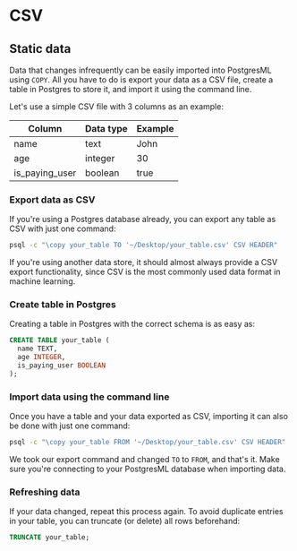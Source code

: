# CSV

## Static data

Data that changes infrequently can be easily imported into PostgresML using `COPY`. All you have to do is export your data as a CSV file, create a table in Postgres to store it, and import it using the command line.

Let's use a simple CSV file with 3 columns as an example:

| Column           | Data type | Example |
| ---------------- | --------- | ------- |
| name             | text      | John    |
| age              | integer   | 30      |
| is\_paying\_user | boolean   | true    |

### Export data as CSV

If you're using a Postgres database already, you can export any table as CSV with just one command:

```bash
psql -c "\copy your_table TO '~/Desktop/your_table.csv' CSV HEADER"
```

If you're using another data store, it should almost always provide a CSV export functionality, since CSV is the most commonly used data format in machine learning.

### Create table in Postgres

Creating a table in Postgres with the correct schema is as easy as:

```sql
CREATE TABLE your_table (
  name TEXT,
  age INTEGER,
  is_paying_user BOOLEAN
);
```

### Import data using the command line

Once you have a table and your data exported as CSV, importing it can also be done with just one command:

```bash
psql -c "\copy your_table FROM '~/Desktop/your_table.csv' CSV HEADER"
```

We took our export command and changed `TO` to `FROM`, and that's it. Make sure you're connecting to your PostgresML database when importing data.

### Refreshing data

If your data changed, repeat this process again. To avoid duplicate entries in your table, you can truncate (or delete) all rows beforehand:

```sql
TRUNCATE your_table;
```
